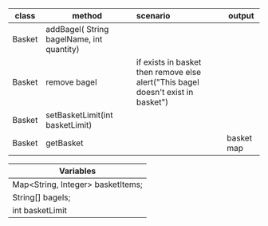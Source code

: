 | class  | method                                    | scenario                                                                         | output      |
|--------|-------------------------------------------|:---------------------------------------------------------------------------------|-------------|
| Basket | addBagel( String bagelName, int quantity) |                                                                                  |             |
| Basket | remove bagel                              | if exists in basket then remove else alert("This bagel doesn't exist in basket") |             |
| Basket | setBasketLimit(int  basketLimit)          |                                                                                  |             |
| Basket | getBasket                                 |                                                                                  | basket map  |

| Variables                    |
|------------------------------|
| Map<String, Integer> basketItems; |
| String[] bagels;             |
| int basketLimit              |

